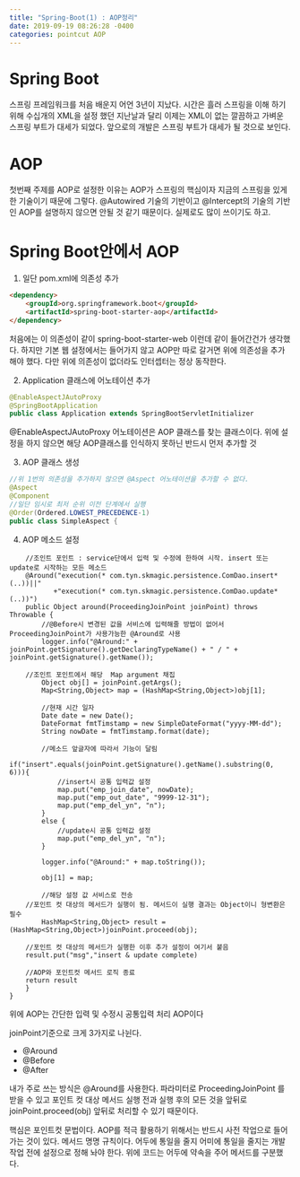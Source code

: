 ```yaml
---
title: "Spring-Boot(1) : AOP정리"
date: 2019-09-19 08:26:28 -0400
categories: pointcut AOP
---
```

# Spring Boot

스프링 프레임워크를 처음 배운지 어언 3년이 지났다. 시간은 흘러 스프링을 이해 하기 위해 수십개의 XML을 설정 했던 지난날과 달리 이제는 XML이 없는 깔끔하고 가벼운 스프링 부트가 대세가 되었다. 앞으로의 개발은 스프링 부트가 대세가 될 것으로 보인다.

# AOP

첫번째 주제를 AOP로 설정한 이유는 AOP가 스프링의 핵심이자 지금의 스프링을 있게한 기술이기 때문에 그렇다. @Autowired 기술의 기반이고 @Intercept의 기술의 기반인 AOP를 설명하지 않으면 안될 것 같기 때문이다. 실제로도 많이 쓰이기도 하고.

# Spring Boot안에서 AOP

1. 일단 pom.xml에 의존성 추가

```html
<dependency>
	<groupId>org.springframework.boot</groupId>
	<artifactId>spring-boot-starter-aop</artifactId>
</dependency>
```

처음에는 이 의존성이 같이 spring-boot-starter-web 이런데 같이 들어간건가 생각했다.
하지만 기본 웹 설정에서는 들어가지 않고 AOP만 따로 갈거면 위에 의존성을 추가해야 했다.
다만 위에 의존성이 없더라도 인터셉터는 정상 동작한다.

2. Application 클래스에 어노테이션 추가

```java
@EnableAspectJAutoProxy
@SpringBootApplication
public class Application extends SpringBootServletInitializer
```

@EnableAspectJAutoProxy 어노테이션은 AOP 클래스를 찾는 클래스이다. 
위에 설정을 하지 않으면 해당 AOP클래스를 인식하지 못하닌 반드시 먼저 추가할 것

3. AOP 클래스 생성

```java
//위 1번의 의존성을 추가하지 않으면 @Aspect 어노테이션을 추가할 수 없다.
@Aspect
@Component
//일단 임시로 최저 순위 이전 단계에서 실행
@Order(Ordered.LOWEST_PRECEDENCE-1)
public class SimpleAspect {
```

4. AOP 메소드 설정

```ava
	//조인트 포인트 : service단에서 입력 및 수정에 한하여 시작. insert 또는 update로 시작하는 모든 메소드
	@Around("execution(* com.tyn.skmagic.persistence.ComDao.insert*(..))||"
		   +"execution(* com.tyn.skmagic.persistence.ComDao.update*(..))")
	public Object around(ProceedingJoinPoint joinPoint) throws Throwable {
		//@Before시 변경된 값을 서비스에 입력해줄 방법이 없어서 ProceedingJoinPoint가 사용가능한 @Around로 사용
		logger.info("@Around:" + joinPoint.getSignature().getDeclaringTypeName() + " / " + joinPoint.getSignature().getName());
		
    //조인트 포인트에서 해당  Map argument 채집
		Object obj[] = joinPoint.getArgs();
		Map<String,Object> map = (HashMap<String,Object>)obj[1];
		
		//현재 시간 일자
		Date date = new Date();
		DateFormat fmtTimstamp = new SimpleDateFormat("yyyy-MM-dd");
		String nowDate = fmtTimstamp.format(date);
		
		//메소드 앞글자에 따라서 기능이 달림
		if("insert".equals(joinPoint.getSignature().getName().substring(0, 6))){
			//insert시 공통 입력값 설정
			map.put("emp_join_date", nowDate);
			map.put("emp_out_date", "9999-12-31");
			map.put("emp_del_yn", "n");
		}
		else {
			//update시 공통 입력값 설정
			map.put("emp_del_yn", "n");
		}
		
		logger.info("@Around:" + map.toString());
		
		obj[1] = map;
		
		//해당 설정 값 서비스로 전송
    //포인트 컷 대상의 메서드가 실행이 됨. 메서드이 실행 결과는 Object이니 형변환은 필수
		HashMap<String,Object> result = (HashMap<String,Object>)joinPoint.proceed(obj);	
    
    //포인트 컷 대상의 메서드가 실행한 이후 추가 설정이 여기서 붙음
    result.put("msg","insert & update complete)
    
    //AOP와 포인트컷 메서드 로직 종료
    return result
	}
}
```

위에 AOP는 간단한 입력 및 수정시 공통입력 처리 AOP이다

joinPoint기준으로 크게 3가지로 나뉜다.
+ @Around 
+ @Before
+ @After 

내가 주로 쓰는 방식은 @Around를 사용한다. 파라미터로 ProceedingJoinPoint 를 받을 수 있고 포인트 컷 대상 메서드 실행 전과 실행 후의 모든 것을
앞뒤로 joinPoint.proceed(obj) 앞뒤로 처리할 수 있기 때문이다. 

핵심은 포인트컷 문법이다. AOP를 적극 활용하기 위해서는 반드시 사전 작업으로 들어가는 것이 있다. 메서드 명명 규칙이다. 
어두에 통일을 줄지 어미에 통일을 줄지는 개발 작업 전에 설정으로 정해 놔야 한다. 위에 코드는 어두에 약속을 주어 메서드를 구분했다.

